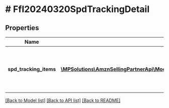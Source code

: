 # # FfI20240320SpdTrackingDetail

## Properties

Name | Type | Description | Notes
------------ | ------------- | ------------- | -------------
**spd_tracking_items** | [**\MPSolutions\AmznSellingPartnerApi\Models\FulfillmentInbound20240320\FfI20240320SpdTrackingItem[]**](FfI20240320SpdTrackingItem.md) | List of Small Parcel Delivery (SPD) tracking items. | [optional]

[[Back to Model list]](../../README.md#models) [[Back to API list]](../../README.md#endpoints) [[Back to README]](../../README.md)
